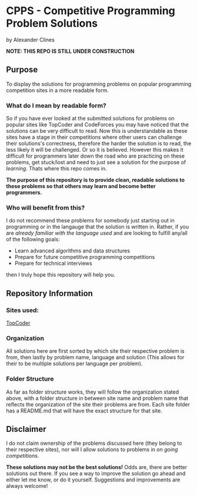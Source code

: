 # CPPS - Competitive Programming Problem Solutions
by Alexander Clines

**NOTE: THIS REPO IS STILL UNDER CONSTRUCTION**

## Purpose
To display the solutions for programming problems on popular programming competition sites in a more readable form.

### What do I mean by readable form?
So if you have ever looked at the submitted solutions for problems on popular sites like TopCoder and CodeForces you may have noticed that the solutions can be very difficult to read. Now this is understandable as these sites have a stage in their competitions where other users can challenge their solutions's correctness, therefore the harder the solution is to read, the less likely it will be challenged. Or so it is believed. However this makes it difficult for programmers later down the road who are practicing on these problems, get stuck/lost and need to just see a solution for the purpose of _learning_. Thats where this repo comes in.

**The purpose of this repository is to provide clean, readable solutions to these problems so that others may learn and become better programmers.** 

### Who will benefit from this?
I do not recommend these problems for somebody just starting out in programming or in the langauge that the solution is written in.
Rather, if you are _already familiar with the language used_ and are looking to fulfill any/all of the following goals:
- Learn advanced algorithms and data structures
- Prepare for future competitive programming competitions
- Prepare for technical interviews

then I truly hope this repository will help you.

## Repository Information
### Sites used:
[TopCoder](https://www.topcoder.com "TopCoder")
### Organization
All solutions here are first sorted by which site their respective problem is from, then lastly by problem name, language and solution (This allows for their to be multiple solutions per language per problem).
### Folder Structure
As far as folder structure works, they will follow the organization stated above, with a folder structure in between site name and problem name that reflects the organization of the site their problems are from. Each site folder has a README.md that will have the exact structure for that site.


## Disclaimer
I do not claim ownership of the problems discussed here (they belong to their respective sites), nor will I allow solutions to problems in _on going competitions_. 

**These solutions may not be the best solutions!** Odds are, there are better solutions out there. If you see a way to improve the solution go ahead and either let me know, or do it yourself. Suggestions and improvements are always welcome!

